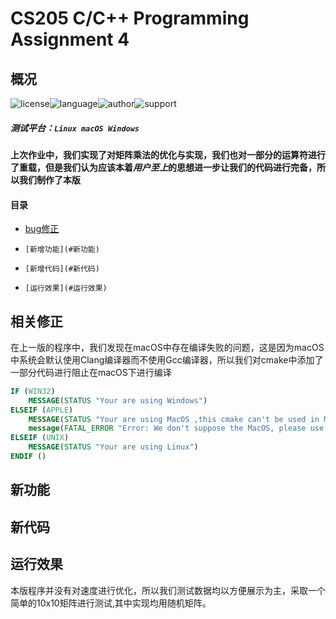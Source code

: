 # CS205 C/C++ Programming Assignment 4
## 概况
![license](https://img.shields.io/badge/license-MIT-yellowgreen)![language](https://img.shields.io/badge/language-C%2B%2B-brightgreen)![author](https://img.shields.io/badge/author-happys-blue)![support](https://img.shields.io/badge/Supported%20platform-Windows%20macOS%20Linux-red)
##### 测试平台：`Linux macOS Windows`
#### 上次作业中，我们实现了对矩阵乘法的优化与实现，我们也对一部分的运算符进行了重载，但是我们认为应该本着*用户至上*的思想进一步让我们的代码进行完备，所以我们制作了本版
#### 目录
- [bug修正](#相关修正)     
-     [新增功能](#新功能)    
-     [新增代码](#新代码)    
-     [运行效果](#运行效果)  
## 相关修正
在上一版的程序中，我们发现在macOS中存在编译失败的问题，这是因为macOS中系统会默认使用Clang编译器而不使用Gcc编译器，所以我们对cmake中添加了一部分代码进行阻止在macOS下进行编译
```cmake
IF (WIN32)
	MESSAGE(STATUS "Your are using Windows")
ELSEIF (APPLE)
	MESSAGE(STATUS "Your are using MacOS ,this cmake can't be used in MacOS because clang will stop this project for using gcc")
    message(FATAL_ERROR "Error: We don't suppose the MacOS, please use the terminal to compile this program")
ELSEIF (UNIX)
	MESSAGE(STATUS "Your are using Linux")
ENDIF ()
```

## 新功能
## 新代码
## 运行效果
本版程序并没有对速度进行优化，所以我们测试数据均以方便展示为主，采取一个简单的10x10矩阵进行测试,其中实现均用随机矩阵。
